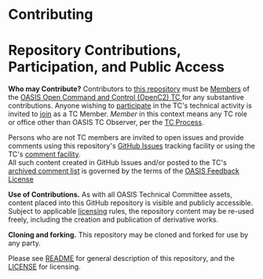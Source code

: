 # Contributing

# Repository Contributions, Participation, and Public Access

**Who may Contribute?** Contributors to [this repository](https://github.com/oasis-tcs/openc2-gglpubsub/) must be 
[Members](https://www.oasis-open.org/policies-guidelines/oasis-defined-terms-2017-05-26#dMember) of the 
[OASIS Open Command and Control (OpenC2) TC ](https://www.oasis-open.org/committees/openc2/) for any substantive contributions. Anyone wishing to [participate](https://www.oasis-open.org/org/faq#committee-participation) in the TC's technical activity is invited to [join](https://www.oasis-open.org/committees/join) as a TC Member. *Member* in this context means any TC role or office other than OASIS TC Observer, per the [TC Process](https://www.oasis-open.org/policies-guidelines/tc-process#membership). 

Persons who are not TC members are invited to open issues and provide comments using this repository's [GitHub Issues](https://github.com/oasis-tcs/openc2-gglpubsub/issues/new) tracking facility or using the TC's [comment facility](https://www.oasis-open.org/committees/comments/index.php?wg_abbrev=openc2).  
All such content created in GitHub Issues and/or posted to the 
TC's [archived comment list](https://lists.oasis-open.org/archives/openc2-comment/) is governed by the terms of 
the [OASIS Feedback License](https://www.oasis-open.org/policies-guidelines/ipr#appendixa)

**Use of Contributions.**  As with all OASIS Technical Committee assets, content placed into this GitHub repository is visible and publicly accessible.  Subject to applicable [licensing](https://github.com/oasis-tcs/openc2-gglpubsub/blob/master/LICENSE.md) 
rules, the repository content may be re-used freely, including the creation and publication of derivative works.

**Cloning and forking.** This repository may be cloned and forked for use by any party. 

Please see [README](https://github.com/oasis-tcs/openc2-gglpubsub/blob/master/README.md) for general description 
of this repository, and the [LICENSE](https://github.com/oasis-tcs//openc2-gglpubsub/blob/master/LICENSE.md) for licensing.
